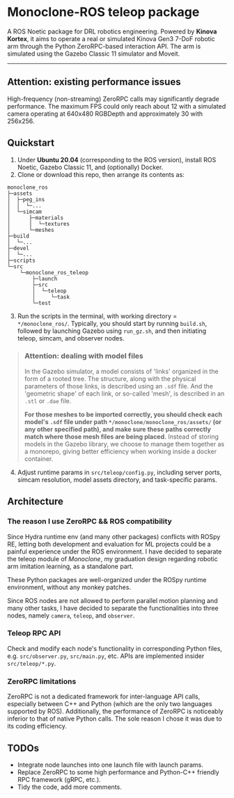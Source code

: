 # Monoclone-ROS teleop package

A ROS Noetic package for DRL robotics engineering. Powered by **Kinova Kortex**, it aims to operate a real or simulated Kinova Gen3 7-DoF robotic arm through the Python ZeroRPC-based interaction API. The arm is simulated using the Gazebo Classic 11 simulator and Moveit.

----

## Attention: existing performance issues

High-frequency (non-streaming) ZeroRPC calls may significantly degrade performance. The maximum FPS could only reach about 12 with a simulated camera operating at 640x480 RGBDepth and approximately 30 with 256x256.

## Quickstart

1. Under **Ubuntu 20.04** (corresponding to the ROS version), install ROS Noetic, Gazebo Classic 11, and (optionally) Docker.
2. Clone or download this repo, then arrange its contents as:
```plain
monoclone_ros
├─assets
│  ├─peg_ins
│  │  └─...
│  └─simcam
│      ├─materials
│      │  └─textures
│      └─meshes
├─build
│  └─...
├─devel
│  └─...
├─scripts
└─src
    └─monoclone_ros_teleop
        ├─launch
        ├─src
        │  └─teleop
        │     └─task
        └─test
```
3. Run the scripts in the terminal, with working directory = `*/monoclone_ros/`. Typically, you should start by running `build.sh`, followed by launching Gazebo using `run_gz.sh`, and then initiating teleop, simcam, and observer nodes.

> ### Attention: dealing with model files
> In the Gazebo simulator, a model consists of 'links' organized in the form of a rooted tree.
> The structure, along with the physical parameters of those links, is described using an `.sdf` file.
> And the 'geometric shape' of each link, or so-called 'mesh', is described in an `.stl` or `.dae` file.
> 
> **For those meshes to be imported correctly, you should check each model's `.sdf` file under path `*/monoclone/monoclone_ros/assets/` (or any other specified path), and make sure these paths correctly match where those mesh files are being placed.**
> Instead of storing models in the Gazebo library, we choose to manage them together as a monorepo, giving better efficiency when working inside a docker container.

4. Adjust runtime params in `src/teleop/config.py`, including server ports, simcam resolution, model assets directory, and task-specific params.

## Architecture

### The reason I use ZeroRPC && ROS compatibility

Since Hydra runtime env (and many other packages) conflicts with ROSpy RE, letting both development and evaluation for ML projects could be a painful experience  under the ROS environment. I have decided to separate the teleop module of _Monoclone_, my graduation design regarding robotic arm imitation learning, as a standalone part. 

These Python packages are well-organized under the ROSpy runtime environment, without any monkey patches.

Since ROS nodes are not allowed to perform parallel motion planning and many other tasks, I have decided to separate the functionalities into three nodes, namely `camera`, `teleop`, and `observer`.
### Teleop RPC API

Check and modify each node's functionality in corresponding Python files, e.g. `src/observer.py`, `src/main.py`, etc. APIs are implemented insider `src/teleop/*.py`. 

### ZeroRPC limitations

ZeroRPC is not a dedicated framework for inter-language API calls, especially between C++ and Python (which are the only two languages supported by ROS). Additionally, the performance of ZeroRPC is noticeably inferior to that of native Python calls. The sole reason I chose it was due to its coding efficiency.

## TODOs

- Integrate node launches into one launch file with launch params.
- Replace ZeroRPC to some high performance and Python-C++ friendly RPC framework (gRPC, etc.).
- Tidy the code, add more comments.


